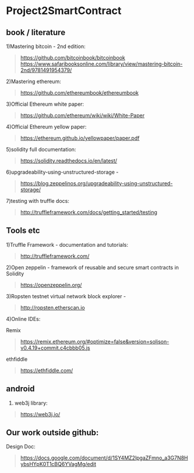# Project2SmartContract

## book / literature

1)Mastering bitcoin - 2nd edition:
>https://github.com/bitcoinbook/bitcoinbook
    https://www.safaribooksonline.com/library/view/mastering-bitcoin-2nd/9781491954379/

2)Mastering ethereum:
>https://github.com/ethereumbook/ethereumbook

3)Official Ethereum white paper:
>https://github.com/ethereum/wiki/wiki/White-Paper

4)Official Ethereum yellow paper:
>https://ethereum.github.io/yellowpaper/paper.pdf

5)solidity full documentation:
>https://solidity.readthedocs.io/en/latest/

6)upgradeability-using-unstructured-storage -
>https://blog.zeppelinos.org/upgradeability-using-unstructured-storage/    

7)testing with truffle docs:
>http://truffleframework.com/docs/getting_started/testing

## Tools etc

1)Truffle Framework - documentation and tutorials:
>http://truffleframework.com/

2)Open zeppelin - framework of reusable and secure smart contracts in Solidity
>https://openzeppelin.org/

3)Ropsten testnet virtual network block explorer -
>http://ropsten.etherscan.io

4)Online IDEs:  

Remix
>https://remix.ethereum.org/#optimize=false&version=soljson-v0.4.19+commit.c4cbbb05.js

ethfiddle
>https://ethfiddle.com/


## android

1) web3j library:  
>https://web3j.io/

## Our work outside github:
Design Doc:
>https://docs.google.com/document/d/1SY4MZ2lpgaZFmno_a3G7N8HybsHYpK0T1cBQ6YVagMg/edit
